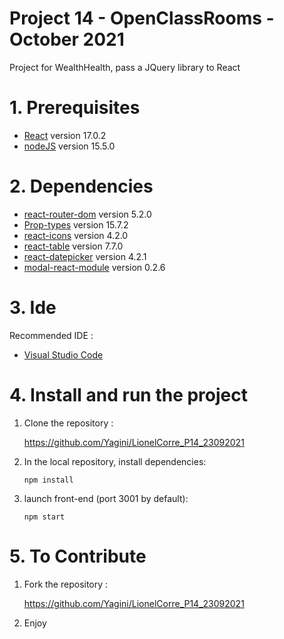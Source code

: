 # Project 14 - OpenClassRooms - October 2021

Project for WealthHealth, pass a JQuery library to React

# 1. Prerequisites

* [React](https://reactjs.org/) version 17.0.2
* [nodeJS](https://nodejs.org/en/) version 15.5.0

# 2. Dependencies

* [react-router-dom](https://reactrouter.com/web/guides/quick-start) version 5.2.0
* [Prop-types](https://www.npmjs.com/package/prop-types) version 15.7.2
* [react-icons](https://react-icons.github.io/react-icons/) version 4.2.0
* [react-table](https://react-table.tanstack.com/) version 7.7.0
* [react-datepicker](https://reactdatepicker.com/) version 4.2.1
* [modal-react-module](https://www.npmjs.com/package/modal-react-module) version 0.2.6

# 3. Ide

Recommended IDE :
* [Visual Studio Code](https://code.visualstudio.com/) 

# 4. Install and run the project

1. Clone the repository :

   https://github.com/Yagini/LionelCorre_P14_23092021

2. In the local repository, install dependencies:

    ```
    npm install    
    ```


3. launch front-end (port 3001 by default):

    ```
    npm start
    ```

# 5. To Contribute

1. Fork the repository :

    https://github.com/Yagini/LionelCorre_P14_23092021

2. Enjoy
